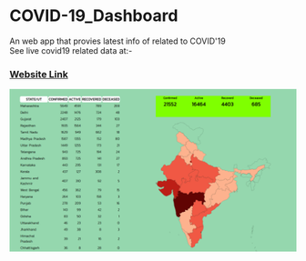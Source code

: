 # COVID-19_Dashboard
An web app that provies latest info of related to COVID'19<br>
See live covid19 related data at:-
### [Website Link](https://covid-tracker.glitch.me/)
![webpage](https://github.com/zews78/COVID-19_Dashboard/blob/master/public/images/india.png)
